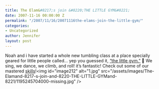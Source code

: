 ```yaml
---
title: The Elam&#8217;s join &#8220;THE LITTLE GYM&#8221;
date: 2007-11-16 00:00:00 Z
permalink: "/2007/11/16/20071116the-elams-join-the-little-gym/"
categories:
- Uncategorized
author: Jennifer
layout: post
---
```


Noah and i have started a whole new tumbling class at a place specially geared for little people called&#8230; yep you guessed it, [&#8220;the little gym.&#8221;](http://www.madcitythree.com/ "http://www.thelittlegym.com/gym/default.aspx?gymid=211") 🙂 We sing, we dance, we climb, and roll! it&#8217;s fantastic! Check out some of our mastered [skills](http://www.madcitythree.com/skills "http://www.flickr.com/photos/jenniferandJennifers_photos/sets/72157603215851281/")!<img id="image212" alt="1.jpg" src="/assets/images/The-Elamand-8217-s-join-and-8220-THE-LITTLE-GYMand-8221/1195245704000-missing.jpg" />
